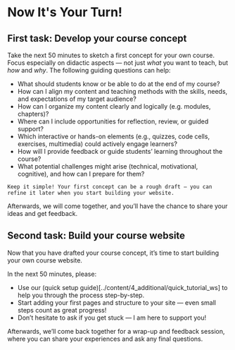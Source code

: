 # Now It's Your Turn!

## First task: Develop your course concept
Take the next 50 minutes to sketch a first concept for your own course. Focus especially on didactic aspects — not just _what_ you want to teach, but _how_ and _why_. The following guiding questions can help:

- What should students know or be able to do at the end of my course?
- How can I align my content and teaching methods with the skills, needs, and expectations of my target audience?
- How can I organize my content clearly and logically (e.g. modules, chapters)?
- Where can I include opportunities for reflection, review, or guided support?
- Which interactive or hands-on elements (e.g., quizzes, code cells, exercises, multimedia) could actively engage learners?
- How will I provide feedback or guide students’ learning throughout the course?
- What potential challenges might arise (technical, motivational, cognitive), and how can I prepare for them?

```{tip}
Keep it simple! Your first concept can be a rough draft — you can refine it later when you start building your website.
```

Afterwards, we will come together, and you’ll have the chance to share your ideas and get feedback.


## Second task: Build your course website

Now that you have drafted your course concept, it’s time to start building your own course website.

In the next 50 minutes, please:

- Use our (quick setup guide)[../content/4_additional/quick_tutorial_ws] to help you through the process step-by-step.
- Start adding your first pages and structure to your site — even small steps count as great progress!
- Don’t hesitate to ask if you get stuck — I am here to support you!

Afterwards, we’ll come back together for a wrap-up and feedback session, where you can share your experiences and ask any final questions.

